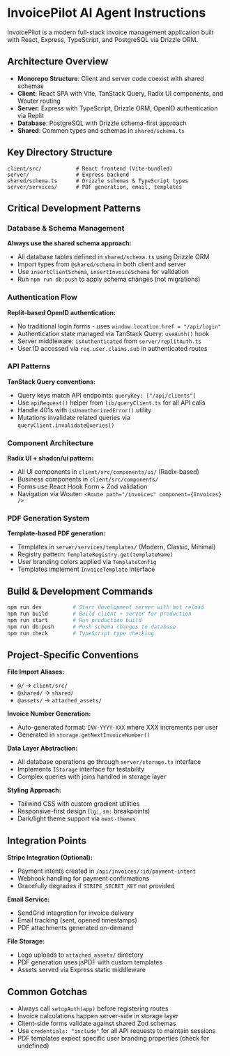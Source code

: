 # InvoicePilot AI Agent Instructions

InvoicePilot is a modern full-stack invoice management application built with React, Express, TypeScript, and PostgreSQL via Drizzle ORM.

## Architecture Overview

- **Monorepo Structure**: Client and server code coexist with shared schemas
- **Client**: React SPA with Vite, TanStack Query, Radix UI components, and Wouter routing
- **Server**: Express with TypeScript, Drizzle ORM, OpenID authentication via Replit
- **Database**: PostgreSQL with Drizzle schema-first approach
- **Shared**: Common types and schemas in `shared/schema.ts`

## Key Directory Structure

```
client/src/           # React frontend (Vite-bundled)
server/               # Express backend 
shared/schema.ts      # Drizzle schemas & TypeScript types
server/services/      # PDF generation, email, templates
```

## Critical Development Patterns

### Database & Schema Management

**Always use the shared schema approach:**
- All database tables defined in `shared/schema.ts` using Drizzle ORM
- Import types from `@shared/schema` in both client and server
- Use `insertClientSchema`, `insertInvoiceSchema` for validation
- Run `npm run db:push` to apply schema changes (not migrations)

### Authentication Flow

**Replit-based OpenID authentication:**
- No traditional login forms - uses `window.location.href = "/api/login"`
- Authentication state managed via TanStack Query: `useAuth()` hook
- Server middleware: `isAuthenticated` from `server/replitAuth.ts`
- User ID accessed via `req.user.claims.sub` in authenticated routes

### API Patterns

**TanStack Query conventions:**
- Query keys match API endpoints: `queryKey: ["/api/clients"]`
- Use `apiRequest()` helper from `lib/queryClient.ts` for all API calls
- Handle 401s with `isUnauthorizedError()` utility
- Mutations invalidate related queries via `queryClient.invalidateQueries()`

### Component Architecture

**Radix UI + shadcn/ui pattern:**
- All UI components in `client/src/components/ui/` (Radix-based)
- Business components in `client/src/components/` 
- Forms use React Hook Form + Zod validation
- Navigation via Wouter: `<Route path="/invoices" component={Invoices} />`

### PDF Generation System

**Template-based PDF generation:**
- Templates in `server/services/templates/` (Modern, Classic, Minimal)
- Registry pattern: `TemplateRegistry.get(templateName)`
- User branding colors applied via `TemplateConfig`
- Templates implement `InvoiceTemplate` interface

## Build & Development Commands

```bash
npm run dev          # Start development server with hot reload
npm run build        # Build client + server for production  
npm run start        # Run production build
npm run db:push      # Push schema changes to database
npm run check        # TypeScript type checking
```

## Project-Specific Conventions

**File Import Aliases:**
- `@/` → `client/src/`
- `@shared/` → `shared/`
- `@assets/` → `attached_assets/`

**Invoice Number Generation:**
- Auto-generated format: `INV-YYYY-XXX` where XXX increments per user
- Generated in `storage.getNextInvoiceNumber()`

**Data Layer Abstraction:**
- All database operations go through `server/storage.ts` interface
- Implements `IStorage` interface for testability
- Complex queries with joins handled in storage layer

**Styling Approach:**
- Tailwind CSS with custom gradient utilities
- Responsive-first design (`lg:`, `sm:` breakpoints)
- Dark/light theme support via `next-themes`

## Integration Points

**Stripe Integration (Optional):**
- Payment intents created in `/api/invoices/:id/payment-intent`
- Webhook handling for payment confirmations
- Gracefully degrades if `STRIPE_SECRET_KEY` not provided

**Email Service:**
- SendGrid integration for invoice delivery
- Email tracking (sent, opened timestamps)
- PDF attachments generated on-demand

**File Storage:**
- Logo uploads to `attached_assets/` directory
- PDF generation uses jsPDF with custom templates
- Assets served via Express static middleware

## Common Gotchas

- Always call `setupAuth(app)` before registering routes
- Invoice calculations happen server-side in storage layer
- Client-side forms validate against shared Zod schemas
- Use `credentials: "include"` for all API requests to maintain sessions
- PDF templates expect specific user branding properties (check for undefined)